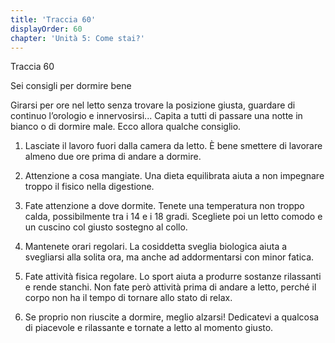 ```yaml
---
title: 'Traccia 60'
displayOrder: 60
chapter: 'Unità 5: Come stai?'
---
```


Traccia 60

Sei consigli per dormire bene

Girarsi per ore nel letto senza trovare la posizione giusta, guardare di continuo l’orologio e innervosirsi... Capita a tutti di passare una notte in bianco o di dormire male. Ecco allora qualche consiglio.

1. Lasciate il lavoro fuori dalla camera da letto. È bene smettere di lavorare almeno due ore prima di andare a dormire.

2. Attenzione a cosa mangiate. Una dieta equilibrata aiuta a non impegnare troppo il fisico nella digestione.

3. Fate attenzione a dove dormite. Tenete una temperatura non troppo calda, possibilmente tra i 14 e i 18 gradi. Scegliete poi un letto comodo e un cuscino col giusto sostegno al collo.

4. Mantenete orari regolari. La cosiddetta sveglia biologica aiuta a svegliarsi alla solita ora, ma anche ad addormentarsi con minor fatica.

5. Fate attività fisica regolare. Lo sport aiuta a produrre sostanze rilassanti e rende stanchi. Non fate però attività prima di andare a letto, perché il corpo non ha il tempo di tornare allo stato di relax.

6. Se proprio non riuscite a dormire, meglio alzarsi! Dedicatevi a qualcosa di piacevole e rilassante e tornate a letto al momento giusto.
